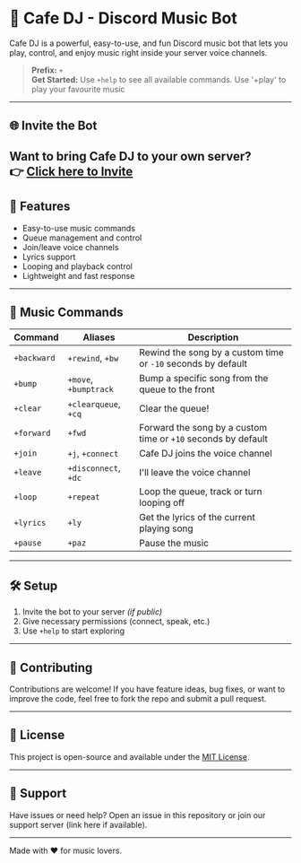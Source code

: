 # 🎵 Cafe DJ - Discord Music Bot

Cafe DJ is a powerful, easy-to-use, and fun Discord music bot that lets you play, control, and enjoy music right inside your server voice channels.

> **Prefix:** `+`  
> **Get Started:** Use `+help` to see all available commands.
> Use '+play' to play your favourite music

---

## 🌐 Invite the Bot

Want to bring Cafe DJ to your own server?  
👉 [**Click here to Invite**](https://discord.com/oauth2/authorize?client_id=1375869433754685641)
---


## 🚀 Features

- Easy-to-use music commands
- Queue management and control
- Join/leave voice channels
- Lyrics support
- Looping and playback control
- Lightweight and fast response

---

## 📜 Music Commands

| Command | Aliases | Description |
|--------|---------|-------------|
| `+backward` | `+rewind`, `+bw` | Rewind the song by a custom time or `-10` seconds by default |
| `+bump` | `+move`, `+bumptrack` | Bump a specific song from the queue to the front |
| `+clear` | `+clearqueue`, `+cq` | Clear the queue! |
| `+forward` | `+fwd` | Forward the song by a custom time or `+10` seconds by default |
| `+join` | `+j`, `+connect` | Cafe DJ joins the voice channel |
| `+leave` | `+disconnect`, `+dc` | I'll leave the voice channel |
| `+loop` | `+repeat` | Loop the queue, track or turn looping off |
| `+lyrics` | `+ly` | Get the lyrics of the current playing song |
| `+pause` | `+paz` | Pause the music |

---

## 🛠 Setup

1. Invite the bot to your server *(if public)*  
2. Give necessary permissions (connect, speak, etc.)  
3. Use `+help` to start exploring

---

## 🤝 Contributing

Contributions are welcome! If you have feature ideas, bug fixes, or want to improve the code, feel free to fork the repo and submit a pull request.

---

## 📄 License

This project is open-source and available under the [MIT License](LICENSE).

---

## 💬 Support

Have issues or need help? Open an issue in this repository or join our support server (link here if available).

---

Made with ❤️ for music lovers.
